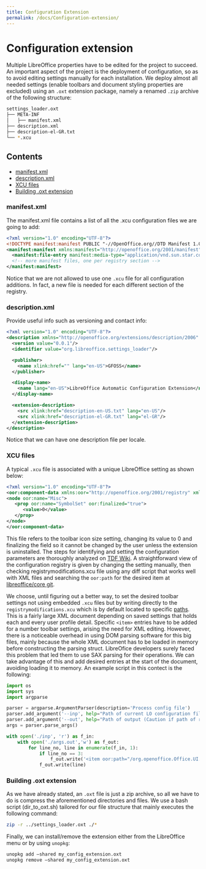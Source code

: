 ```yaml
---
title: Configuration Extension
permalink: /docs/Configuration-extension/
---
```


# Configuration extension
Multiple LibreOffice properties have to be edited for the project to succeed. An important aspect of the project is the deployment of configuration, so as to avoid editing settings manually for each installation. We deploy almost all needed settings (enable toolbars and document styling properties are excluded) using an `.oxt` extension package, namely a renamed `.zip` archive of the following structure:

```bash
settings_loader.oxt
├── META-INF
│   ├── manifest.xml
├── description.xml
├── description-el-GR.txt
└── *.xcu
```
## Contents
- [manifest.xml](#manifestxml)
- [description.xml](#descriptionxml)
- [XCU files](#xcu-files)
- [Building .oxt extension](#building-oxt-extension)

### manifest.xml
The manifest.xml file contains a list of all the .xcu configuration files we are going to add:
```xml
<?xml version="1.0" encoding="UTF-8"?>
<!DOCTYPE manifest:manifest PUBLIC "-//OpenOffice.org//DTD Manifest 1.0//EN" "Manifest.dtd">
<manifest:manifest xmlns:manifest="http://openoffice.org/2001/manifest">
  <manifest:file-entry manifest:media-type="application/vnd.sun.star.configuration-data" manifest:full-path="*.xcu"/>
  <!-- more manifest files, one per registry section -->
</manifest:manifest>
```
Notice that we are not allowed to use one `.xcu` file for all configuration additions. In fact, a new file is needed for each different section of the registry.

### description.xml
Provide useful info such as versioning and contact info:
```xml
<?xml version="1.0" encoding="UTF-8"?>
<description xmlns="http://openoffice.org/extensions/description/2006" xmlns:xlink="http://www.w3.org/1999/xlink" xmlns:lo="http://libreoffice.org/extensions/description/2011">
  <version value="0.0.1"/>
  <identifier value="org.libreoffice.settings_loader"/>

  <publisher>
    <name xlink:href="" lang="en-US">GFOSS</name>
  </publisher>

  <display-name>
    <name lang="en-US">LibreOffice Automatic Configuration Extension</name>
  </display-name>

  <extension-description>
    <src xlink:href="description-en-US.txt" lang="en-US"/>
    <src xlink:href="description-el-GR.txt" lang="el-GR"/>
  </extension-description>
</description>
```
Notice that we can have one description file per locale.

### XCU files
A typical `.xcu` file is associated with a unique LibreOffice setting as shown below:

```xml
<?xml version="1.0" encoding="UTF-8"?>
<oor:component-data xmlns:oor="http://openoffice.org/2001/registry" xmlns:xs="http://www.w3.org/2001/XMLSchema" oor:name="Common" oor:package="org.openoffice.Office">
<node oor:name="Misc">
   <prop oor:name="SymbolSet" oor:finalized="true">
      <value>0</value>
   </prop>
</node>
</oor:component-data>
```
This file refers to the toolbar icon size setting, changing its value to 0 and finalizing the field so it cannot be changed by the user unless the extension is uninstalled. The steps for identifying and setting the configuration parameters are thoroughly analyzed on [TDF Wiki](https://wiki.documentfoundation.org/images/b/b0/LibreOffice_config_extension_writing.pdf). A straightforward view of the configuration registry is given by changing the setting manually, then checking registrymodifications.xcu file using any diff script that works well with XML files and searching the `oor:path` for the desired item at [libreoffice/core git](https://cgit.freedesktop.org/libreoffice/core/tree/officecfg/registry/schema/org/openoffice).

We choose, until figuring out a better way, to set the desired toolbar settings not using embedded `.xcu` files but by writing directly to the `registrymodifications.xcu` which is by default located to specific [paths](https://wiki.documentfoundation.org/UserProfile). This is a fairly large XML document depending on saved settings that holds each and every user profile detail. Specific `<item>` entries have to be added for a number toolbar settings, arising the need for XML editing. However, there is a noticeable overhead in using DOM parsing software for this big files, mainly because the whole XML document has to be loaded in memory before constructing the parsing struct. 
LibreOfice developers surely faced this problem that led them to use SAX parsing for their operations. We can take advantage of this and add desired entries at the start of the document, avoiding loading it to memory. An example script in this contect is the following:

```python
import os
import sys
import argparse

parser = argparse.ArgumentParser(description='Process config file')
parser.add_argument('--inp', help="Path of current LO configuration file (registrymodifications.xcu)", required=True)
parser.add_argument('--out', help="Path of output (Caution if path of registrymodifications.xcu it will be ovewritten)", required=True)
args = parser.parse_args()

with open('./inp', 'r') as f_in:
    with open('./args.out','w') as f_out:
        for line_no, line in enumerate(f_in, 1):
            if line_no == 3:
                f_out.write('<item oor:path="/org.openoffice.Office.UI.WriterWindowState/UIElements/States/org.openoffice.Office.UI.WindowState:WindowStateType['private:resource/toolbar/classificationbar']"><prop oor:name="ContextActive" oor:op="fuse"><value>true</value></prop></item>\n')
            f_out.write(line)
```   
### Building .oxt extension
As we have already stated, an `.oxt` file is just a zip archive, so all we have to do is compress the aforementioned directories and files. We use a bash script (dir_to_oxt.sh) tailored for our file structure that mainly executes the following command:
```bash
zip -r ../settings_loader.oxt ./*
``` 
Finally, we can install/remove the extension either from the LibreOffice menu or by using `unopkg`:
```bash
unopkg add –shared my_config_extension.oxt
unopkg remove –shared my_config_extension.oxt
```